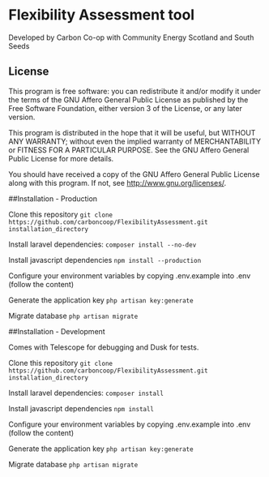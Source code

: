 # Flexibility Assessment tool
Developed by Carbon Co-op with Community Energy Scotland and South Seeds


## License
This program is free software: you can redistribute it and/or modify it under the terms of the GNU Affero General Public License as published by the Free Software Foundation, either version 3 of the License, or any later version.

This program is distributed in the hope that it will be useful, but WITHOUT ANY WARRANTY; without even the implied warranty of MERCHANTABILITY or FITNESS FOR A PARTICULAR PURPOSE. See the GNU Affero General Public License for more details.

You should have received a copy of the GNU Affero General Public License along with this program. If not, see <http://www.gnu.org/licenses/>.


##Installation - Production

Clone this repository `git clone https://github.com/carboncoop/FlexibilityAssessment.git installation_directory`

Install laravel dependencies: `composer install --no-dev`

Install javascript dependencies `npm install --production`

Configure your environment variables by copying .env.example into .env (follow the content)

Generate the application key `php artisan key:generate`

Migrate database `php artisan migrate`



##Installation - Development

Comes with Telescope for debugging and Dusk for tests.

Clone this repository `git clone https://github.com/carboncoop/FlexibilityAssessment.git installation_directory`

Install laravel dependencies: `composer install`

Install javascript dependencies `npm install`

Configure your environment variables by copying .env.example into .env (follow the content)

Generate the application key `php artisan key:generate`

Migrate database `php artisan migrate`